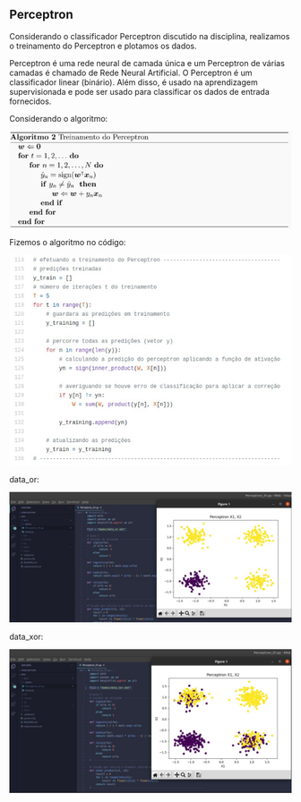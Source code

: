 ## Perceptron

Considerando o classificador Perceptron discutido na disciplina, realizamos o treinamento do Perceptron e plotamos os dados.

Perceptron é uma rede neural de camada única e um Perceptron de várias camadas é chamado de Rede Neural Artificial. O Perceptron é um classificador linear (binário). Além disso, é usado na aprendizagem supervisionada e pode ser usado para classificar os dados de entrada fornecidos.

Considerando o algoritmo:
<p align="center">
   <img width="600" src="imagens/algoritmo_perceptron.jpeg">
</p>

Fizemos o algoritmo no código:
<p align="center">
   <img width="600" src="imagens/treinamento.jpeg">
</p>

data_or:
<p align="center">
   <img width="600" src="imagens/data_or">
</p>

data_xor:
<p align="center">
   <img width="600" src="imagens/data_xor">
</p>
